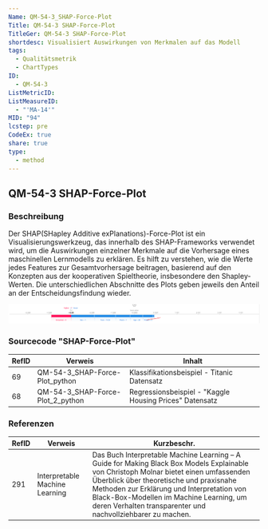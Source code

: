 ```yaml
---
Name: QM-54-3_SHAP-Force-Plot
Title: QM-54-3 SHAP-Force-Plot
TitleGer: QM-54-3 SHAP-Force-Plot
shortdesc: Visualisiert Auswirkungen von Merkmalen auf das Modell
tags:
  - Qualitätsmetrik
  - ChartTypes
ID:
  - QM-54-3
ListMetricID: 
ListMeasureID:
  - "'MA-14'"
MID: "94"
lcstep: pre
CodeEx: true
share: true
type:
  - method
---
```

## QM-54-3 SHAP-Force-Plot

### Beschreibung
  
Der SHAP(SHapley Additive exPlanations)-Force-Plot ist ein Visualisierungswerkzeug, das innerhalb des SHAP-Frameworks verwendet wird, um die Auswirkungen einzelner Merkmale auf die Vorhersage eines maschinellen Lernmodells zu erklären. Es hilft zu verstehen, wie die Werte jedes Features zur Gesamtvorhersage beitragen, basierend auf den Konzepten aus der kooperativen Spieltheorie, insbesondere den Shapley-Werten. Die unterschiedlichen Abschnitte des Plots geben jeweils den Anteil an der Entscheidungsfindung wieder. 

![Beispiel für einen SHAP-Force-Plot auf dem Titanic Datensatz](../../../../../9999_Images/SHAPFPl-Classi-Titanic.png)

### Sourcecode "SHAP-Force-Plot"

| RefID | Verweis                          | Inhalt                                                  |
| ----- | -------------------------------- | ------------------------------------------------------- |
| 69    | QM-54-3_SHAP-Force-Plot_python   | Klassifikationsbeispiel - Titanic Datensatz             |
| 68    | QM-54-3_SHAP-Force-Plot_2_python | Regressionsbeispiel - "Kaggle Housing Prices" Datensatz |


### Referenzen

| RefID | Verweis                          | Kurzbeschr.                                                                                                                                                                                                                                                                                                                                |
| ----- | -------------------------------- | ------------------------------------------------------------------------------------------------------------------------------------------------------------------------------------------------------------------------------------------------------------------------------------------------------------------------------------------ |
| 291   |  Interpretable Machine Learning  | Das Buch Interpretable Machine Learning – A Guide for Making Black Box Models Explainable von Christoph Molnar bietet einen umfassenden Überblick über theoretische und praxisnahe Methoden zur Erklärung und Interpretation von Black-Box-Modellen im Machine Learning, um deren Verhalten transparenter und nachvollziehbarer zu machen. |

